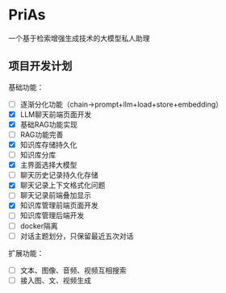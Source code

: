 # PriAs
一个基于检索增强生成技术的大模型私人助理
## 项目开发计划
基础功能：
- [ ] 逐渐分化功能（chain->prompt+llm+load+store+embedding）
- [x] LLM聊天前端页面开发
- [x] 基础RAG功能实现
- [ ] RAG功能完善
- [x] 知识库存储持久化
- [ ] 知识库分库
- [x] 主界面选择大模型
- [ ] 聊天历史记录持久化存储
- [x] 聊天记录上下文格式化问题
- [ ] 聊天记录前端叠加显示
- [x] 知识库管理前端页面开发
- [ ] 知识库管理后端开发
- [ ] docker隔离
- [ ] 对话主题划分，只保留最近五次对话

扩展功能：
- [ ] 文本、图像、音频、视频互相搜索
- [ ] 接入图、文、视频生成
